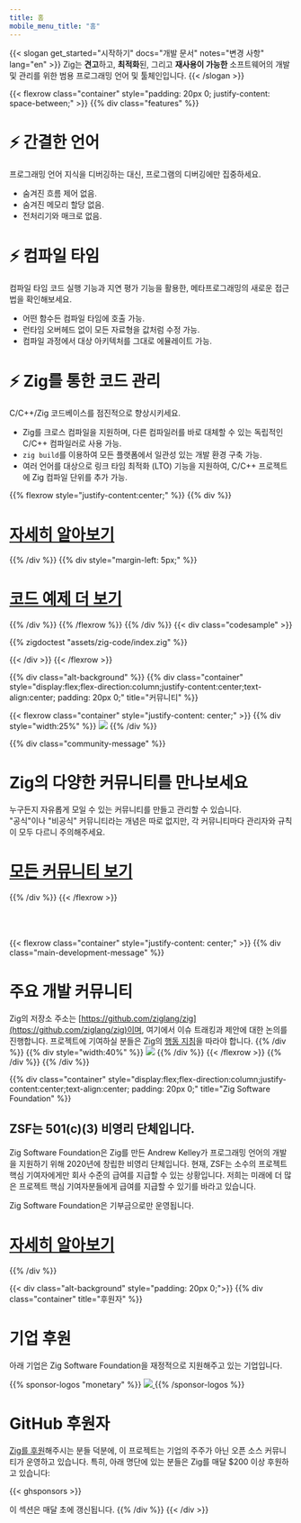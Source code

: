 ```yaml
---
title: 홈
mobile_menu_title: "홈"
---
```

{{< slogan get_started="시작하기" docs="개발 문서" notes="변경 사항" lang="en" >}}
Zig는 **견고**하고, **최적화**된, 그리고 **재사용이 가능한** 소프트웨어의 개발 및 관리를 위한 범용 프로그래밍 언어 및 툴체인입니다.
{{< /slogan >}}

{{< flexrow class="container" style="padding: 20px 0; justify-content: space-between;" >}}
{{% div class="features" %}}

# ⚡ 간결한 언어
프로그래밍 언어 지식을 디버깅하는 대신, 프로그램의 디버깅에만 집중하세요.

- 숨겨진 흐름 제어 없음.
- 숨겨진 메모리 할당 없음.
- 전처리기와 매크로 없음.

# ⚡ 컴파일 타임
컴파일 타임 코드 실행 기능과 지연 평가 기능을 활용한, 메타프로그래밍의 새로운 접근법을 확인해보세요.

- 어떤 함수든 컴파일 타임에 호출 가능.
- 런타임 오버헤드 없이 모든 자료형을 값처럼 수정 가능.
- 컴파일 과정에서 대상 아키텍처를 그대로 에뮬레이트 가능.

# ⚡ Zig를 통한 코드 관리
C/C++/Zig 코드베이스를 점진적으로 향상시키세요.

- Zig를 크로스 컴파일을 지원하며, 다른 컴파일러를 바로 대체할 수 있는 독립적인 C/C++ 컴파일러로 사용 가능.
- `zig build`를 이용하여 모든 플랫폼에서 일관성 있는 개발 환경 구축 가능.
- 여러 언어를 대상으로 링크 타임 최적화 (LTO) 기능을 지원하여, C/C++ 프로젝트에 Zig 컴파일 단위를 추가 가능.

{{% flexrow style="justify-content:center;" %}}
{{% div %}}
<h1>
    <a href="learn/overview/" class="button" style="display: inline;">자세히 알아보기</a>
</h1>
{{% /div %}}
{{% div  style="margin-left: 5px;" %}}
<h1>
    <a href="learn/samples/" class="button" style="display: inline;">코드 예제 더 보기</a>
</h1>
{{% /div %}}
{{% /flexrow %}}
{{% /div %}}
{{< div class="codesample" >}}

{{% zigdoctest "assets/zig-code/index.zig" %}}

{{< /div >}}
{{< /flexrow >}}


{{% div class="alt-background" %}}
{{% div class="container"  style="display:flex;flex-direction:column;justify-content:center;text-align:center; padding: 20px 0;" title="커뮤니티" %}}

{{< flexrow class="container" style="justify-content: center;" >}}
{{% div style="width:25%" %}}
<img src="/ziggy.svg" style="max-height: 200px">
{{% /div %}}

{{% div class="community-message" %}}
# Zig의 다양한 커뮤니티를 만나보세요
누구든지 자유롭게 모일 수 있는 커뮤니티를 만들고 관리할 수 있습니다.  
"공식"이나 "비공식" 커뮤니티라는 개념은 따로 없지만, 각 커뮤니티마다 관리자와 규칙이 모두 다르니 주의해주세요.

<div style="">
<h1>
	<a href="https://github.com/ziglang/zig/wiki/Community" class="button" style="display: inline;">모든 커뮤니티 보기</a>
</h1>
</div>
{{% /div %}}
{{< /flexrow >}}
<div style="height: 50px;"></div>

{{< flexrow class="container" style="justify-content: center;" >}}
{{% div class="main-development-message" %}}
# 주요 개발 커뮤니티
Zig의 저장소 주소는 [https://github.com/ziglang/zig](https://github.com/ziglang/zig)이며, 여기에서 이슈 트래킹과 제안에 대한 논의를 진행합니다.
프로젝트에 기여하실 분들은 Zig의 [행동 지침](https://github.com/ziglang/zig/blob/master/CODE_OF_CONDUCT.md)을 따라야 합니다.
{{% /div %}}
{{% div style="width:40%" %}}
<img src="/zero.svg" style="max-height: 200px">
{{% /div %}}
{{< /flexrow >}}
{{% /div %}}
{{% /div %}}


{{% div class="container" style="display:flex;flex-direction:column;justify-content:center;text-align:center; padding: 20px 0;" title="Zig Software Foundation" %}}
## ZSF는 501(c)(3) 비영리 단체입니다.

Zig Software Foundation은 Zig를 만든 Andrew Kelley가 프로그래밍 언어의 개발을 지원하기 위해 2020년에 창립한 비영리 단체입니다. 현재, ZSF는 소수의 프로젝트 핵심 기여자에게만 회사 수준의 급여를 지급할 수 있는 상황입니다. 저희는 미래에 더 많은 프로젝트 핵심 기여자분들에게 급여를 지급할 수 있기를 바라고 있습니다.

Zig Software Foundation은 기부금으로만 운영됩니다.

<h1>
	<a href="zsf/" class="button" style="display:inline;">자세히 알아보기</a>
</h1>
{{% /div %}}


{{< div class="alt-background" style="padding: 20px 0;">}}
{{% div class="container" title="후원자" %}}
# 기업 후원
아래 기업은 Zig Software Foundation을 재정적으로 지원해주고 있는 기업입니다.

{{% sponsor-logos "monetary" %}}
 <a href="https://pex.com" rel="noopener nofollow" target="_blank"><picture>
   <picture>
     <source srcset="/pex-white.svg" media="(prefers-color-scheme: dark)">
     <img src="/pex-dark.svg">
   </picture>
 </a>
{{% /sponsor-logos %}}

# GitHub 후원자
[Zig를 후원](zsf/)해주시는 분들 덕분에, 이 프로젝트는 기업의 주주가 아닌 오픈 소스 커뮤니티가 운영하고 있습니다. 특히, 아래 명단에 있는 분들은 Zig를 매달 $200 이상 후원하고 있습니다:

{{< ghsponsors >}}

이 섹션은 매달 초에 갱신됩니다.
{{% /div %}}
{{< /div >}}
























